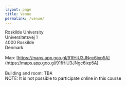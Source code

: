 ```yaml
---
layout: page
title: Venue
permalink: /venue/
---
```


Roskilde University<br>
Universitetsvej 1<br>
4000 Roskilde<br>
Denmark<br>
<br>
Map: [https://maps.app.goo.gl/91fHiU3JNgc6ixp5A](https://maps.app.goo.gl/91fHiU3JNgc6ixp5A)<br>
<br>
Building and room: TBA
<br>
NOTE: It is not possible to participate online in this course<br>
<br>

<!-- Aalborg University<br>
Pontoppidanstræde 105<br>
9220 Aalborg-East<br>
Denmark<br>
<br>
Map: [https://maps.app.goo.gl/mL9mXxuj2EJgAeJU8](https://maps.app.goo.gl/mL9mXxuj2EJgAeJU8)<br>
<br>
NOTE: It is not possible to participate online in this course<br>
<br> -->
